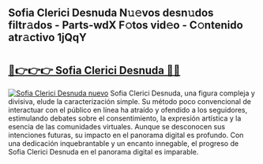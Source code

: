 ## Sofia Clerici Desnuda N𝚞𝚎vos desn𝚞dos filtr𝚊dos - Parts-wdX F𝚘tos vid𝚎o - C𝚘ntenido atr𝚊ctivo 1jQqY

# <h2><a href="http://mbawfh.tromn.icu/?c=Sofia+Clerici+Desnuda">🔗👉👉👉 Sofia Clerici Desnuda 🔗🔗</a></h2>

[![Sofia Clerici Desnuda nuevo](https://i.imgur.com/pEAQMta.gif)](http://mbawfh.tromn.icu/?c=Sofia+Clerici+Desnuda)
Sofia Clerici Desnuda, una figura compleja y divisiva, elude la caracterización simple. Su método poco convencional de interactuar con el público en línea ha atraído y ofendido a los seguidores, estimulando debates sobre el consentimiento, la expresión artística y la esencia de las comunidades virtuales. Aunque se desconocen sus intenciones futuras, su impacto en el panorama digital es profundo. Con una dedicación inquebrantable y un encanto innegable, el progreso de Sofia Clerici Desnuda en el panorama digital es imparable.
